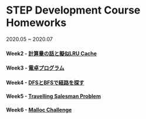 # STEP Development Course Homeworks

2020.05 ~ 2020.07

#### Week2 - [計算量の話と擬似LRU Cache](https://github.com/pistachiochoco/STEP-Development-Course-2022/tree/main/STEP_Week2)

#### Week3 - [電卓プログラム](https://github.com/pistachiochoco/STEP-Development-Course-2022/tree/main/STEP_Week3)

#### Week4 - [DFSとBFSで経路を探す](https://github.com/pistachiochoco/STEP-Development-Course-2022/tree/main/STEP_Week4)

#### Week5 - [Travelling Salesman Problem](https://github.com/pistachiochoco/STEP-Development-Course-2022/tree/main/STEP_Week5)

#### Week6 - [Malloc Challenge](https://github.com/pistachiochoco/STEP-Development-Course-2022/tree/main/STEP_Week6)